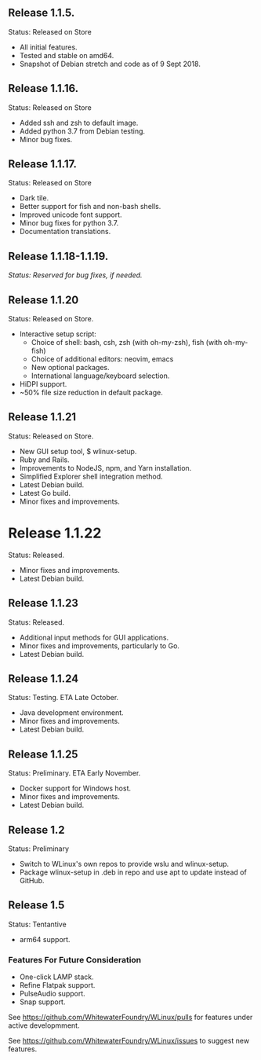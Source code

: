 ## Release 1.1.5.

Status: Released on Store

- All initial features.
- Tested and stable on amd64.
- Snapshot of Debian stretch and code as of 9 Sept 2018.

## Release 1.1.16.

Status: Released on Store

- Added ssh and zsh to default image.
- Added python 3.7 from Debian testing.
- Minor bug fixes.

## Release 1.1.17.

Status: Released on Store

- Dark tile.
- Better support for fish and non-bash shells.
- Improved unicode font support.
- Minor bug fixes for python 3.7.
- Documentation translations.

## Release 1.1.18-1.1.19.

*Status: Reserved for bug fixes, if needed.*

## Release 1.1.20

Status: Released on Store.

- Interactive setup script:
  - Choice of shell: bash, csh, zsh (with oh-my-zsh), fish (with oh-my-fish)
  - Choice of additional editors: neovim, emacs
  - New optional packages.
  - International language/keyboard selection.
- HiDPI support.
- ~50% file size reduction in default package.

## Release 1.1.21

Status: Released on Store.

- New GUI setup tool, $ wlinux-setup.
- Ruby and Rails.
- Improvements to NodeJS, npm, and Yarn installation.
- Simplified Explorer shell integration method.
- Latest Debian build.
- Latest Go build.
- Minor fixes and improvements.

# Release 1.1.22

Status: Released.

- Minor fixes and improvements.
- Latest Debian build.

## Release 1.1.23

Status: Released.

- Additional input methods for GUI applications.
- Minor fixes and improvements, particularly to Go.
- Latest Debian build.

## Release 1.1.24

Status: Testing. ETA Late October.

- Java development environment.
- Minor fixes and improvements.
- Latest Debian build.

## Release 1.1.25

Status: Preliminary. ETA Early November.

- Docker support for Windows host.
- Minor fixes and improvements.
- Latest Debian build.

## Release 1.2

Status: Preliminary

- Switch to WLinux's own repos to provide wslu and wlinux-setup.
- Package wlinux-setup in .deb in repo and use apt to update instead of GitHub.

## Release 1.5

Status: Tentantive

- arm64 support.

### Features For Future Consideration

- One-click LAMP stack.
- Refine Flatpak support.
- PulseAudio support.
- Snap support.

See https://github.com/WhitewaterFoundry/WLinux/pulls for features under active developmment.

See https://github.com/WhitewaterFoundry/WLinux/issues to suggest new features.

